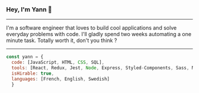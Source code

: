 ### Hey, I'm Yann 👋

--- 

I'm a software engineer that loves to build cool applications and solve everyday problems with code.
I'll gladly spend two weeks automating a one minute task. Totally worth it, don't you think ?

---

```javascript
const yann = {
  code: [JavaScript, HTML, CSS, SQL],
  tools: [React, Redux, Jest, Node, Express, Styled-Components, Sass, MUI Materials],
  isHirable: true,
  languages: [French, English, Swedish]
  }
```
